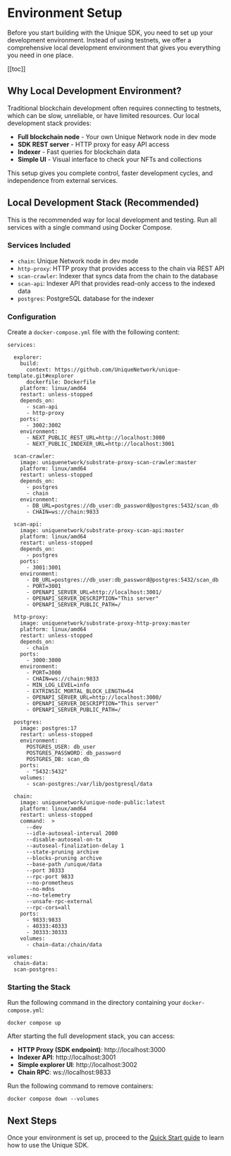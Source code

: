 # Environment Setup

Before you start building with the Unique SDK, you need to set up your development environment. Instead of using testnets, we offer a comprehensive local development environment that gives you everything you need in one place.

[[toc]]

## Why Local Development Environment?

Traditional blockchain development often requires connecting to testnets, which can be slow, unreliable, or have limited resources. Our local development stack provides:

- **Full blockchain node** - Your own Unique Network node in dev mode
- **SDK REST server** - HTTP proxy for easy API access
- **Indexer** - Fast queries for blockchain data
- **Simple UI** - Visual interface to check your NFTs and collections

This setup gives you complete control, faster development cycles, and independence from external services.

## Local Development Stack (Recommended)

This is the recommended way for local development and testing. Run all services with a single command using Docker Compose.

### Services Included

- `chain`: Unique Network node in dev mode
- `http-proxy`: HTTP proxy that provides access to the chain via REST API
- `scan-crawler`: Indexer that syncs data from the chain to the database
- `scan-api`: Indexer API that provides read-only access to the indexed data
- `postgres`: PostgreSQL database for the indexer

### Configuration

Create a `docker-compose.yml` file with the following content:

```yml:no-line-numbers
services:

  explorer:
    build:
      context: https://github.com/UniqueNetwork/unique-template.git#explorer
      dockerfile: Dockerfile
    platform: linux/amd64
    restart: unless-stopped
    depends_on:
      - scan-api
      - http-proxy
    ports:
      - 3002:3002
    environment:
      - NEXT_PUBLIC_REST_URL=http://localhost:3000
      - NEXT_PUBLIC_INDEXER_URL=http://localhost:3001

  scan-crawler:
    image: uniquenetwork/substrate-proxy-scan-crawler:master
    platform: linux/amd64
    restart: unless-stopped
    depends_on:
      - postgres
      - chain
    environment:
      - DB_URL=postgres://db_user:db_password@postgres:5432/scan_db
      - CHAIN=ws://chain:9833

  scan-api:
    image: uniquenetwork/substrate-proxy-scan-api:master
    platform: linux/amd64
    restart: unless-stopped
    depends_on:
      - postgres
    ports:
      - 3001:3001
    environment:
      - DB_URL=postgres://db_user:db_password@postgres:5432/scan_db
      - PORT=3001
      - OPENAPI_SERVER_URL=http://localhost:3001/
      - OPENAPI_SERVER_DESCRIPTION="This server"
      - OPENAPI_SERVER_PUBLIC_PATH=/

  http-proxy:
    image: uniquenetwork/substrate-proxy-http-proxy:master
    platform: linux/amd64
    restart: unless-stopped
    depends_on:
      - chain
    ports:
      - 3000:3000
    environment:
      - PORT=3000
      - CHAIN=ws://chain:9833
      - MIN_LOG_LEVEL=info
      - EXTRINSIC_MORTAL_BLOCK_LENGTH=64
      - OPENAPI_SERVER_URL=http://localhost:3000/
      - OPENAPI_SERVER_DESCRIPTION="This server"
      - OPENAPI_SERVER_PUBLIC_PATH=/

  postgres:
    image: postgres:17
    restart: unless-stopped
    environment:
      POSTGRES_USER: db_user
      POSTGRES_PASSWORD: db_password
      POSTGRES_DB: scan_db
    ports:
      - "5432:5432"
    volumes:
      - scan-postgres:/var/lib/postgresql/data

  chain:
    image: uniquenetwork/unique-node-public:latest
    platform: linux/amd64
    restart: unless-stopped
    command:  >
      --dev
      --idle-autoseal-interval 2000
      --disable-autoseal-on-tx
      --autoseal-finalization-delay 1
      --state-pruning archive
      --blocks-pruning archive
      --base-path /unique/data
      --port 30333
      --rpc-port 9833
      --no-prometheus
      --no-mdns
      --no-telemetry
      --unsafe-rpc-external
      --rpc-cors=all
    ports:
      - 9833:9833
      - 40333:40333
      - 30333:30333
    volumes:
      - chain-data:/chain/data

volumes:
  chain-data:
  scan-postgres:
```

### Starting the Stack

Run the following command in the directory containing your `docker-compose.yml`:

```bash:no-line-numbers
docker compose up
```

After starting the full development stack, you can access:

- **HTTP Proxy (SDK endpoint)**: http://localhost:3000
- **Indexer API**: http://localhost:3001
- **Simple explorer UI**: http://localhost:3002
- **Chain RPC**: ws://localhost:9833

Run the following command to remove containers:

```bash:no-line-numbers
docker compose down --volumes
```

## Next Steps

Once your environment is set up, proceed to the [Quick Start guide](./quick-start.md) to learn how to use the Unique SDK.
